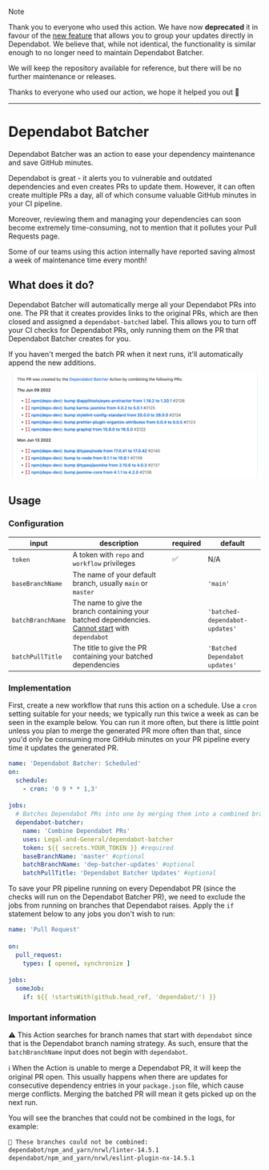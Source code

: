 > [!NOTE]
> Thank you to everyone who used this action. We have now **deprecated** it in favour of the [new feature](https://docs.github.com/en/code-security/dependabot/dependabot-version-updates/configuration-options-for-the-dependabot.yml-file#groups) that allows you to group your updates directly in Dependabot.
> We believe that, while not identical, the functionality is similar enough to no longer need to maintain Dependabot Batcher.
> 
> We will keep the repository available for reference, but there will be no further maintenance or releases.

Thanks to everyone who used our action, we hope it helped you out 🙏

----------

# Dependabot Batcher

Dependabot Batcher was an action to ease your dependency maintenance and save GitHub minutes.

Dependabot is great - it alerts you to vulnerable and outdated dependencies and even creates PRs to update them.
However, it can often create multiple PRs a day, all of which consume valuable GitHub minutes in your CI pipeline.

Moreover, reviewing them and managing your dependencies can soon become extremely time-consuming, not to mention that it
pollutes your Pull Requests page.

Some of our teams using this action internally have reported saving almost a week of maintenance time every month!

## What does it do?

Dependabot Batcher will automatically merge all your Dependabot PRs into one. The PR that it creates provides links to
the original PRs, which are then closed and assigned a `dependabot-batched` label. This allows you to turn off your CI
checks for Dependabot PRs, only running them on the PR that Dependabot Batcher creates for you.

If you haven't merged the batch PR when it next runs, it'll automatically append the new additions.

![](images/batch-pr-example.png)

## Usage

### Configuration

| input             | description                                                                                                              | required | default                        |
|-------------------|--------------------------------------------------------------------------------------------------------------------------|----------|--------------------------------|
| `token`           | A token with `repo` and `workflow` privileges                                                                              | ✅        | N/A                            |
| `baseBranchName`  | The name of your default branch, usually `main` or `master`                                                              |          | `'main'`                       |
| `batchBranchName` | The name to give the branch containing your batched dependencies. [Cannot start](#important-information) with `dependabot` |          | `'batched-dependabot-updates'` |
| `batchPullTitle`  | The title to give the PR containing your batched dependencies                                                            |          | `'Batched Dependabot updates'` |

### Implementation

First, create a new workflow that runs this action on a schedule. Use a `cron` setting suitable for your needs; we
typically run this twice a week as can be seen in the example below. You can run it more often, but there is little
point unless you plan to merge the generated PR more often than that, since you'd only be consuming more GitHub
minutes on your PR pipeline every time it updates the generated PR.

```yml
name: 'Dependabot Batcher: Scheduled'
on:
  schedule:
    - cron: '0 9 * * 1,3'

jobs:
  # Batches Dependabot PRs into one by merging them into a combined branch, then raising a new PR
  dependabot-batcher:
    name: 'Combine Dependabot PRs'
    uses: Legal-and-General/dependabot-batcher
    token: ${{ secrets.YOUR_TOKEN }} #required
    baseBranchName: 'master' #optional
    batchBranchName: 'dep-batcher-updates' #optional
    batchPullTitle: 'Dependabot Batcher Updates' #optional
```

To save your PR pipeline running on every Dependabot PR (since the checks will run on the Dependabot Batcher PR), we
need to exclude the jobs from running on branches that Dependabot raises. Apply the `if` statement below to any jobs you
don't wish to run:

```yml
name: 'Pull Request'

on:
  pull_request:
    types: [ opened, synchronize ]

jobs:
  someJob:
    if: ${{ !startsWith(github.head_ref, 'dependabot/') }}
```

### Important information

⚠️ This Action searches for branch names that start with `dependabot` since that is the Dependabot branch naming
strategy. As such, ensure that the `batchBranchName` input does not begin with `dependabot`.

ℹ️ When the Action is unable to merge a Dependabot PR, it will keep the original PR open. This usually happens when
there are updates for consecutive dependency entries in your `package.json` file, which cause merge conflicts. Merging
the batched PR will mean it gets picked up on the next run.

You will see the branches that could not be combined in the logs, for example:

```
🚫 These branches could not be combined:
dependabot/npm_and_yarn/nrwl/linter-14.5.1
dependabot/npm_and_yarn/nrwl/eslint-plugin-nx-14.5.1
```
